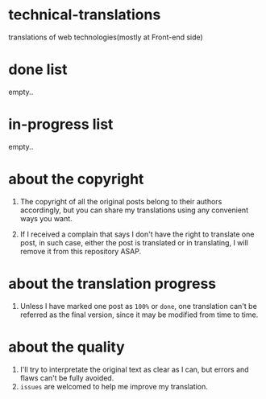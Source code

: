 # technical-translations
translations of web technologies(mostly at Front-end side)

# done list
empty..

# in-progress list
empty..

# about the copyright
1. The copyright of all the original posts belong to their authors accordingly, but you can share my translations using any convenient ways you want.

2. If I received a complain that says I don't have the right to translate one post, in such case, either the post is translated or in translating, I will remove it from this repository ASAP.

# about the translation progress
1. Unless I have marked one post as `100%` or `done`, one translation can't be referred as the final version, since it may be modified from time to time.

# about the quality
1. I'll try to interpretate the original text as clear as I can, but errors and flaws can't be fully avoided.
2. `issues` are welcomed to help me improve my translation.
